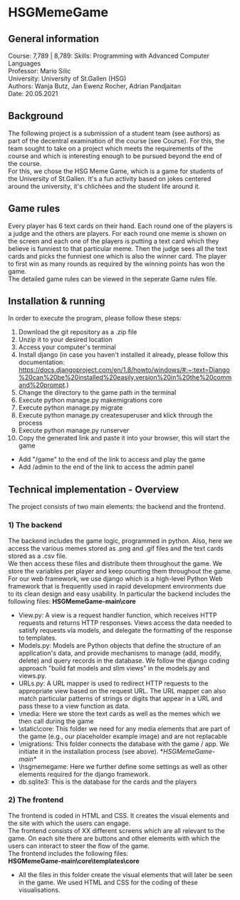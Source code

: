 # **HSGMemeGame**

## **General information**
Course: 7,789 | 8,789: Skills: Programming with Advanced Computer Languages  
Professor: Mario Silic  
University: University of St.Gallen (HSG)  
Authors: Wanja Butz, Jan Ewenz Rocher, Adrian Pandjaitan  
Date: 20.05.2021  
## **Background**
The following project is a submission of a student team (see authors) as part of the decentral examination of the course (see Course). For this, the team sought to take on a project which meets the requirements of the course and which is interesting enough to be pursued beyond the end of the course.  
For this, we chose the HSG Meme Game, which is a game for students of the University of St.Gallen. It's a fun activity based on jokes centered around the university, it's chlichées and the student life around it. 
## **Game rules**
Every player has 6 text cards on their hand. Each round one of the players is a judge and the others are players. For each round one meme is shown on the screen and each one of the players is putting a text card which they believe is funniest to that particular meme. Then the judge sees all the text cards and picks the funniest one which is also the winner card. The player to first win as many rounds as required by the winning points has won the game.  
The detailed game rules can be viewed in the seperate Game rules file.
## **Installation & running**
In order to execute the program, please follow these steps:
1) Download the git repository as a .zip file
2) Unzip it to your desired location
3) Access your computer's terminal 
5) Install django (in case you haven't installed it already, please follow this documentation: https://docs.djangoproject.com/en/1.8/howto/windows/#:~:text=Django%20can%20be%20installed%20easily,version%20in%20the%20command%20prompt.)
6) Change the directory to the game path in the terminal
7) Execute python manage.py makemigrations core
8) Execute python manage.py migrate
9) Execute python manage.py createsuperuser and klick through the process
10) Execute python manage.py runserver
11) Copy the generated link and paste it into your browser, this will start the game
- Add "/game" to the end of the link to access and play the game
- Add /admin to the end of the link to access the admin panel
## **Technical implementation - Overview**
The project consists of two main elements: the backend and the frontend.
### **1) The backend**
The backend includes the game logic, programmed in python. Also, here we access the various memes stored as .png and .gif files and the text cards stored as a .csv file.  
We then access these files and distribute them throughout the game. We store the variables per player and keep counting them throughout the game. For our web framework, we use django which is a high-level Python Web framework that is frequently used in rapid development environments due to its clean design and easy usability. 
In particular the backend includes the following files:
**HSGMemeGame-main\core**
- View.py: A view is a request handler function, which receives HTTP requests and returns HTTP responses. Views access the data needed to satisfy requests via models, and delegate the formatting of the response to templates. 
- Models.py: Models are Python objects that define the structure of an application's data, and provide mechanisms to manage (add, modify, delete) and query records in the database. We follow the django coding approach "build fat models and slim views" in the models.py and views.py.
- URLs.py: A URL mapper is used to redirect HTTP requests to the appropriate view based on the request URL. The URL mapper can also match particular patterns of strings or digits that appear in a URL and pass these to a view function as data.  
- \media: Here we store the text cards as well as the memes which we then call during the game
- \static\core: This folder we need for any media elements that are part of the game (e.g., our placeholder example image) and are not replacable 
- \migrations: This folder connects the database with the game / app. We initiate it in the installation process (see above).
**HSGMemeGame-main\**
- \hsgmemegame: Here we further define some settings as well as other elements required for the django framework.
- db.sqlite3: This is the database for the cards and the players
### **2) The frontend**
The frontend is coded in HTML and CSS. It creates the visual elements and the site with which the users can engage.  
The frontend consists of XX different screens which are all relevant to the game. On each site there are buttons and other elements with which the users can interact to steer the flow of the game.   
The frontend includes the following files:  
**HSGMemeGame-main\core\templates\core**
- All the files in this folder create the visual elements that will later be seen in the game. We used HTML and CSS for the coding of these visualisations. 
